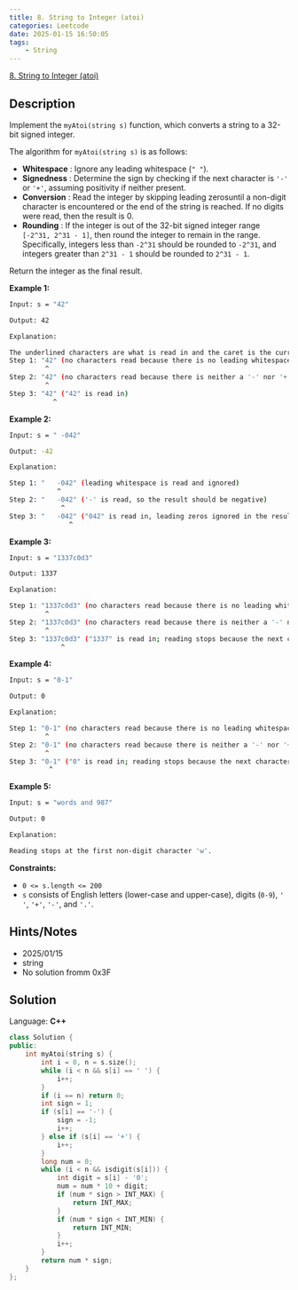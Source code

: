 ```yaml
---
title: 8. String to Integer (atoi)
categories: Leetcode
date: 2025-01-15 16:50:05
tags:
    - String
---
```


[8. String to Integer (atoi)](https://leetcode.com/problems/string-to-integer-atoi/description/?envType=company&envId=facebook&favoriteSlug=facebook-three-months)

## Description

Implement the `myAtoi(string s)` function, which converts a string to a 32-bit signed integer.

The algorithm for `myAtoi(string s)` is as follows:

- **Whitespace** : Ignore any leading whitespace (`" "`).
- **Signedness** : Determine the sign by checking if the next character is `'-'` or `'+'`, assuming positivity if neither present.
- **Conversion** : Read the integer by skipping leading zerosuntil a non-digit character is encountered or the end of the string is reached. If no digits were read, then the result is 0.
- **Rounding** : If the integer is out of the 32-bit signed integer range `[-2^31, 2^31 - 1]`, then round the integer to remain in the range. Specifically, integers less than `-2^31` should be rounded to `-2^31`, and integers greater than `2^31 - 1` should be rounded to `2^31 - 1`.

Return the integer as the final result.

**Example 1:**

```bash
Input: s = "42"

Output: 42

Explanation:

The underlined characters are what is read in and the caret is the current reader position.
Step 1: "42" (no characters read because there is no leading whitespace)
         ^
Step 2: "42" (no characters read because there is neither a '-' nor '+')
         ^
Step 3: "42" ("42" is read in)
           ^
```

**Example 2:**

```bash
Input: s = " -042"

Output: -42

Explanation:

Step 1: "   -042" (leading whitespace is read and ignored)
            ^
Step 2: "   -042" ('-' is read, so the result should be negative)
             ^
Step 3: "   -042" ("042" is read in, leading zeros ignored in the result)
               ^
```

**Example 3:**

```bash
Input: s = "1337c0d3"

Output: 1337

Explanation:

Step 1: "1337c0d3" (no characters read because there is no leading whitespace)
         ^
Step 2: "1337c0d3" (no characters read because there is neither a '-' nor '+')
         ^
Step 3: "1337c0d3" ("1337" is read in; reading stops because the next character is a non-digit)
             ^
```

**Example 4:**

```bash
Input: s = "0-1"

Output: 0

Explanation:

Step 1: "0-1" (no characters read because there is no leading whitespace)
         ^
Step 2: "0-1" (no characters read because there is neither a '-' nor '+')
         ^
Step 3: "0-1" ("0" is read in; reading stops because the next character is a non-digit)
          ^
```

**Example 5:**

```bash
Input: s = "words and 987"

Output: 0

Explanation:

Reading stops at the first non-digit character 'w'.
```

**Constraints:**

- `0 <= s.length <= 200`
- `s` consists of English letters (lower-case and upper-case), digits (`0-9`), `' '`, `'+'`, `'-'`, and `'.'`.

## Hints/Notes

- 2025/01/15
- string
- No solution fromm 0x3F

## Solution

Language: **C++**

```C++
class Solution {
public:
    int myAtoi(string s) {
        int i = 0, n = s.size();
        while (i < n && s[i] == ' ') {
            i++;
        }
        if (i == n) return 0;
        int sign = 1;
        if (s[i] == '-') {
            sign = -1;
            i++;
        } else if (s[i] == '+') {
            i++;
        }
        long num = 0;
        while (i < n && isdigit(s[i])) {
            int digit = s[i] - '0';
            num = num * 10 + digit;
            if (num * sign > INT_MAX) {
                return INT_MAX;
            }
            if (num * sign < INT_MIN) {
                return INT_MIN;
            }
            i++;
        }
        return num * sign;
    }
};
```
